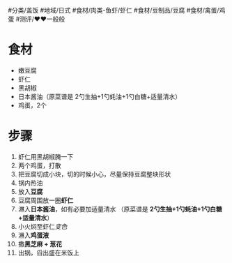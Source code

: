 #分类/盖饭 
#地域/日式
#食材/肉类-鱼虾/虾仁 #食材/豆制品/豆腐 #食材/禽蛋/鸡蛋 
#测评/❤️❤️一般般  

# 食材
- 嫩豆腐
- 虾仁
- 黑胡椒
- 日本酱油（原菜谱是 2勺生抽+1勺蚝油+1勺白糖+适量清水）
- 鸡蛋，2个

# 步骤
1. 虾仁用黑胡椒腌一下
2. 两个鸡蛋，打散
3. 把豆腐切成小块，切的时候小心，尽量保持豆腐整块形状
4. 锅内热油
5. 放入**豆腐**
6. 豆腐周围放一圈**虾仁**
7. 淋入**日本酱油**，如有必要加适量清水
   （原菜谱是 **2勺生抽+1勺蚝油+1勺白糖+适量清水**）
8. 小火焖至虾仁*变色*
9. 淋入**鸡蛋液**
10. 撒**黑芝麻 + 葱花**
11. 出锅，舀出盛在米饭上
